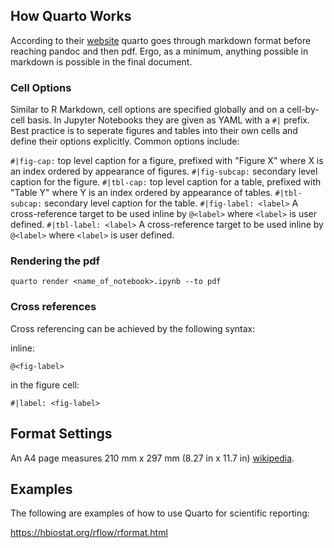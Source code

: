 
## How Quarto Works

According to their [website](https://quarto.org/docs/get-started/hello/vscode.html) quarto goes through markdown format before reaching pandoc and then pdf. Ergo, as a minimum, anything possible in markdown is possible in the final document.

### Cell Options

Similar to R Markdown, cell options are specified globally and on a cell-by-cell basis. In Jupyter Notebooks they are given as YAML with a `#|` prefix. Best practice is to seperate figures and tables into their own cells and define their options explicitly. Common options include:

`#|fig-cap:` top level caption for a figure, prefixed with "Figure X" where X is an index ordered by appearance of figures.
`#|fig-subcap:` secondary level caption for the figure.
`#|tbl-cap:` top level caption for a table, prefixed with "Table Y" where Y is an index ordered by appearance of tables.
`#|tbl-subcap:` secondary level caption for the table.
`#|fig-label: <label>` A cross-reference target to be used inline by `@<label>` where `<label>` is user defined.
`#|tbl-label: <label>` A cross-reference target to be used inline by `@<label>` where `<label>` is user defined.

### Rendering the pdf

`quarto render <name_of_notebook>.ipynb --to pdf`

### Cross references

Cross referencing can be achieved by the following syntax:

inline:

`@<fig-label>`

in the figure cell:

`#|label: <fig-label>`

## Format Settings

An A4 page measures 210 mm x 297 mm (8.27 in x 11.7 in) [wikipedia](https://en.wikipedia.org/wiki/ISO_216#A_series).

## Examples

The following are examples of how to use Quarto for scientific reporting:

https://hbiostat.org/rflow/rformat.html

